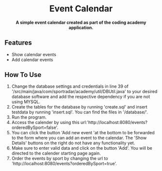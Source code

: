 
<h1 align="center">
  <br>
  <br>
  Event Calendar
  <br>
</h1>

<h4 align="center">A simple event calendar created as part of the coding academy application.</h4>

## Features

* Show calendar events
* Add calendar events

## How To Use
<ol>
  <li>Change the database settings and credentials in line 39 of '/src/main/java/com/sportradar/academy/util/DBUtil.java' to your desired database software and add the respective dependency if you are not using MYSQL.</li>
  <li>Create the tables for the database by running 'create.sql' and insert testdata by running 'insert.sql'. You can find the files in '/database/'.</li>
  <li>Run the program.</li>
  <li>Access the calender by using this url:'http://localhost:8080/events?orderedBySport=false'.</li>
  <li>You can click the button 'Add new event 'at the bottom to be forwarded to the form where you can add an event to the calendar. The  'Show Details' buttons on the right do not have any functionality yet.</li>
  <li>Make sure to enter valid data and click on the button 'Add'. You will be directed to the calender starting page again.</li>
  <li>Order the events by sport by changing the url to 'http://localhost:8080/events?orderedBySport=true'. </li>
  
</ol>



